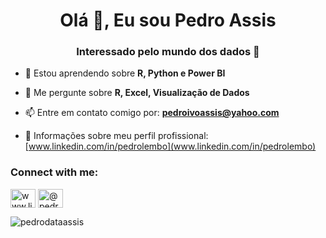 <h1 align="center">Olá 👋, Eu sou Pedro Assis</h1>
<h3 align="center">Interessado pelo mundo dos dados 🎲</h3>

- 🌱 Estou aprendendo sobre **R, Python e Power BI**

- 💬 Me pergunte sobre **R, Excel, Visualização de Dados**

- 📫 Entre em contato comigo por: **pedroivoassis@yahoo.com**

- 📄 Informações sobre meu perfil profissional: [www.linkedin.com/in/pedrolembo](www.linkedin.com/in/pedrolembo)

<h3 align="left">Connect with me:</h3>
<p align="left">
<a href="https://linkedin.com/in/www.linkedin.com/in/pedrolembo" target="blank"><img align="center" src="https://raw.githubusercontent.com/rahuldkjain/github-profile-readme-generator/master/src/images/icons/Social/linked-in-alt.svg" alt="www.linkedin.com/in/pedrolembo" height="30" width="40" /></a>
<a href="https://instagram.com/@pedroivolembo" target="blank"><img align="center" src="https://raw.githubusercontent.com/rahuldkjain/github-profile-readme-generator/master/src/images/icons/Social/instagram.svg" alt="@pedroivolembo" height="30" width="40" /></a>
</p>

<p><img align="center" src="https://github-readme-stats.vercel.app/api/top-langs?username=pedrodataassis&show_icons=true&locale=en&layout=compact" alt="pedrodataassis" /></p>




<!--
### Hi there 👋


**PedroDataAssis/PedroDataAssis** is a ✨ _special_ ✨ repository because its `README.md` (this file) appears on your GitHub profile.

Here are some ideas to get you started:

- 🔭 I’m currently working on ...
- 🌱 I’m currently learning ...
- 👯 I’m looking to collaborate on ...
- 🤔 I’m looking for help with ...
- 💬 Ask me about ...
- 📫 How to reach me: ...
- 😄 Pronouns: ...
- ⚡ Fun fact: ...
-->

